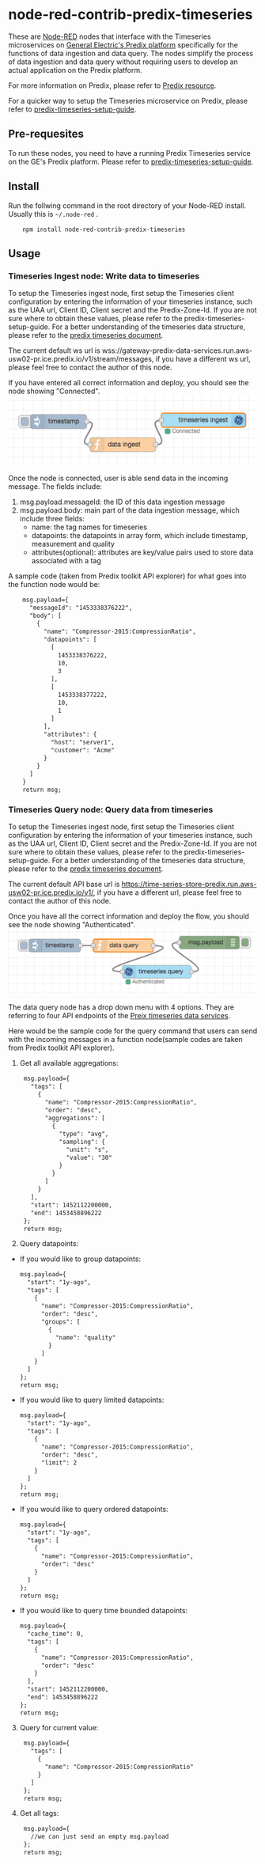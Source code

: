 # node-red-contrib-predix-timeseries


These are [Node-RED](http://nodered.org) nodes that interface with the Timeseries microservices on [General Electric's Predix platform](https://www.ge.com/digital/predix) specifically for the functions of data ingestion and data query. The nodes simplify the process of data ingestion and data query without requiring users to develop an actual application on the Predix platform. 

For more information on Predix, please refer to [Predix resource](https://www.predix.io/resources).

For a quicker way to setup the Timeseries microservice on Predix, please refer to [predix-timeseries-setup-guide](https://github.com/SenseTecnic/node-red-contrib-predix-timeseries/blob/master/predix-timeseries-setup.md). 

## Pre-requesites

To run these nodes, you need to have a running Predix Timeseries service on the GE's Predix platform. Please refer to [predix-timeseries-setup-guide](https://github.com/SenseTecnic/node-red-contrib-predix-timeseries/blob/master/predix-timeseries-setup.md). 

## Install

Run the follwing command in the root directory of your Node-RED install.
Usually this is `~/.node-red` .
```
    npm install node-red-contrib-predix-timeseries
```

## Usage

### Timeseries Ingest node: Write data to timeseries

To setup the Timeseries ingest node, first setup the Timeseries client configuration by entering the information of your timeseries instance, such as the UAA url, Client ID, Client secret and the Predix-Zone-Id. If you are not sure where to obtain these values, please refer to the predix-timeseries-setup-guide. For a better understanding of the timeseries data structure, please refer to the [predix timeseries document](https://www.predix.io/docs/?r=816498#F0PrUNk2).

The current default ws url is wss://gateway-predix-data-services.run.aws-usw02-pr.ice.predix.io/v1/stream/messages, if you have a different ws url, please feel free to contact the author of this node.

If you have entered all correct information and deploy, you should see the node showing "Connected".
![](readme_images/data_ingest_conencted.png?raw=true)

Once the node is connected, user is able send data in the incoming message. The fields include:

1. msg.payload.messageId: the ID of this data ingestion message
2. msg.payload.body: main part of the data ingestion message, which include three fields:
    * name: the tag names for timeseries 
    * datapoints: the datapoints in array form, which include timestamp, measurement and quality
    * attributes(optional): attributes are key/value pairs used to store data associated with a tag

A sample code (taken from Predix toolkit API explorer) for what goes into the function node would be:


        msg.payload={
          "messageId": "1453338376222",
          "body": [
            {
              "name": "Compressor-2015:CompressionRatio",
              "datapoints": [
                [
                  1453338376222,
                  10,
                  3
                ],
                [
                  1453338377222,
                  10,
                  1
                ]
              ],
              "attributes": {
                "host": "server1",
                "customer": "Acme"
              }
            }
          ]
        }  
        return msg;


### Timeseries Query node: Query data from timeseries

To setup the Timeseries ingest node, first setup the Timeseries client configuration by entering the information of your timeseries instance, such as the UAA url, Client ID, Client secret and the Predix-Zone-Id. If you are not sure where to obtain these values, please refer to the predix-timeseries-setup-guide. For a better understanding of the timeseries data structure, please refer to the [predix timeseries document](https://www.predix.io/docs/?r=816498#F0PrUNk2).

The current default API base url is https://time-series-store-predix.run.aws-usw02-pr.ice.predix.io/v1/, if you have a different url, please feel free to contact the author of this node.

Once you have all the correct information and deploy the flow, you should see the node showing "Authenticated".
![](readme_images/data_query_authenticated.png?raw=true)

The data query node has a drop down menu with 4 options. They are referring to four API endpoints of the [Preix timeseries data services](https://www.predix.io/api#!/Asset).

Here would be the sample code for the query command that users can send with the incoming messages in a function node(sample codes are taken from Predix toolkit API explorer). 

1. Get all available aggregations:
    
        msg.payload={
          "tags": [
            {
              "name": "Compressor-2015:CompressionRatio",
              "order": "desc",
              "aggregations": [
                {
                  "type": "avg",
                  "sampling": {
                    "unit": "s",
                    "value": "30"
                  }
                }
              ]
            }
          ],
          "start": 1452112200000,
          "end": 1453458896222
        };
        return msg;

2. Query datapoints:
  
  * If you would like to group datapoints:

        msg.payload={
          "start": "1y-ago",
          "tags": [
            {
              "name": "Compressor-2015:CompressionRatio",
              "order": "desc",
              "groups": [
                {
                  "name": "quality"
                }
              ]
            }
          ]
        };
        return msg;

  * If you would like to query limited datapoints:

        msg.payload={
          "start": "1y-ago",
          "tags": [
            {
              "name": "Compressor-2015:CompressionRatio",
              "order": "desc",
              "limit": 2
            }
          ]
        };
        return msg; 

  * If you would like to query ordered datapoints:

        msg.payload={
          "start": "1y-ago",
          "tags": [
            {
              "name": "Compressor-2015:CompressionRatio",
              "order": "desc"
            }
          ]
        };
        return msg; 

  * If you would like to query time bounded datapoints:

        msg.payload={
          "cache_time": 0,
          "tags": [
            {
              "name": "Compressor-2015:CompressionRatio",
              "order": "desc"
            }
          ],
          "start": 1452112200000,
          "end": 1453458896222
        };
        return msg;   

3. Query for current value:

        msg.payload={
          "tags": [
            {
              "name": "Compressor-2015:CompressionRatio"
            }
          ]
        };
        return msg;  

4. Get all tags:

        msg.payload={
          //we can just send an empty msg.payload
        };
        return msg;  